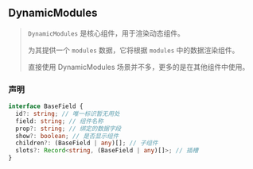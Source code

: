 ## DynamicModules

> `DynamicModules` 是核心组件，用于渲染动态组件。
>
> 为其提供一个 `modules` 数据，它将根据 `modules` 中的数据渲染组件。
>
> 直接使用 DynamicModules 场景并不多，更多的是在其他组件中使用。

### 声明

```typescript
interface BaseField {
  id?: string; // 唯一标识暂无用处
  field: string; // 组件名称
  prop?: string; // 绑定的数据字段
  show?: boolean; // 是否显示组件
  children?: (BaseField | any)[]; // 子组件
  slots?: Record<string, (BaseField | any)[]>; // 插槽
}
```
